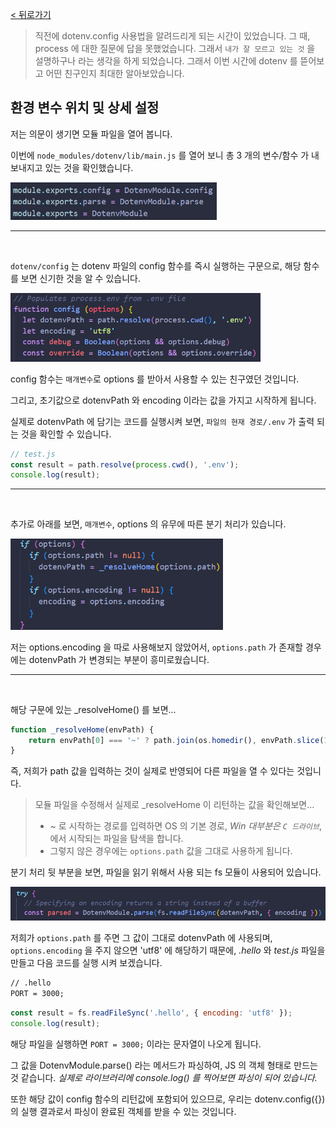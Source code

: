 [< 뒤로가기](../README.md)

> 직전에 dotenv.config 사용법을 알려드리게 되는 시간이 있었습니다. 그 때, process 에 대한 질문에 답을 못했었습니다. 그래서 `내가 잘 모르고 있는 것` 을 설명하구나 라는 생각을 하게 되었습니다. 그래서 이번 시간에 dotenv 를 뜯어보고 어떤 친구인지 최대한 알아보았습니다.

## 환경 변수 위치 및 상세 설정

저는 의문이 생기면 모듈 파일을 열어 봅니다.

이번에 `node_modules/dotenv/lib/main.js` 를 열어 보니 총 3 개의 변수/함수 가 내보내지고 있는 것을 확인했습니다.

<p align="center;"><img src="./env.config.lib.png" style="width: 330px"/></p>

<hr><br>

`dotenv/config` 는 dotenv 파일의 config 함수를 즉시 실행하는 구문으로, 해당 함수를 보면 신기한 것을 알 수 있습니다.

<p align="center;"><img src="./env.config.lib.2.png" style="width: 400px"/></p>

config 함수는 `매개변수`로 options 를 받아서 사용할 수 있는 친구였던 것입니다.

그리고, 초기값으로 dotenvPath 와 encoding 이라는 값을 가지고 시작하게 됩니다.

실제로 dotenvPath 에 담기는 코드를 실행시켜 보면, `파일의 현재 경로/.env` 가 출력 되는 것을 확인할 수 있습니다.

```javascript
// test.js
const result = path.resolve(process.cwd(), '.env');
console.log(result);
```

<hr><br>

추가로 아래를 보면, `매개변수`, options 의 유무에 따른 분기 처리가 있습니다.

<p align="center;"><img src="./env.config.lib.3.png" style="width: 340px"/></p>

저는 options.encoding 을 따로 사용해보지 않았어서, `options.path` 가 존재할 경우에는 dotenvPath 가 변경되는 부분이 흥미로웠습니다.

<hr><br>

해당 구문에 있는 \_resolveHome() 를 보면...

```javascript
function _resolveHome(envPath) {
    return envPath[0] === '~' ? path.join(os.homedir(), envPath.slice(1)) : envPath;
}
```

즉, 저희가 path 값을 입력하는 것이 실제로 반영되어 다른 파일을 열 수 있다는 것입니다.

> 모듈 파일을 수정해서 실제로 \_resolveHome 이 리턴하는 값을 확인해보면...
>
> -   ~ 로 시작하는 경로를 입력하면 OS 의 기본 경로, _Win 대부분은 `C 드라이브`_, 에서 시작되는 파일을 탐색을 합니다.
> -   그렇지 않은 경우에는 `options.path` 값을 그대로 사용하게 됩니다.

분기 처리 뒷 부분을 보면, 파일을 읽기 위해서 사용 되는 fs 모듈이 사용되어 있습니다.

<p align="center;"><img src="./env.config.lib.4.png" style="width: 600px"/></p>

저희가 `options.path` 를 주면 그 값이 그대로 dotenvPath 에 사용되며, `options.encoding` 을 주지 않으면 'utf8' 에 해당하기 때문에, _.hello_ 와 _test.js_ 파일을 만들고 다음 코드를 실행 시켜 보겠습니다.

```default
// .hello
PORT = 3000;
```

```javascript
const result = fs.readFileSync('.hello', { encoding: 'utf8' });
console.log(result);
```

해당 파일을 실행하면 `PORT = 3000;` 이라는 문자열이 나오게 됩니다.

그 값을 DotenvModule.parse() 라는 메서드가 파싱하여, JS 의 객체 형태로 만드는 것 같습니다. _실제로 라이브러리에 console.log() 를 찍어보면 파싱이 되어 있습니다._

또한 해당 값이 config 함수의 리턴값에 포함되어 있으므로, 우리는 dotenv.config({}) 의 실행 결과로서 파싱이 완료된 객체를 받을 수 있는 것입니다.
